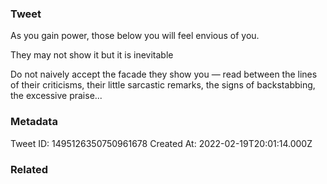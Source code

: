 ### Tweet
As you gain power, those below you will feel envious of you.

They may not show it but it is inevitable

Do not naively accept the facade they show you — read between the lines of their criticisms, their little sarcastic remarks, the signs of backstabbing, the excessive praise...

### Metadata
Tweet ID: 1495126350750961678
Created At: 2022-02-19T20:01:14.000Z

### Related

